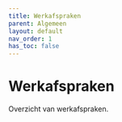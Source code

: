 ```yaml
---
title: Werkafspraken
parent: Algemeen
layout: default
nav_order: 1
has_toc: false
---
```


# Werkafspraken

Overzicht van werkafspraken.
